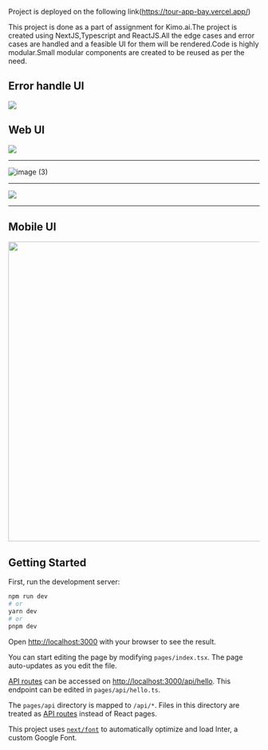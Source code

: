 Project is deployed on the following link(https://tour-app-bay.vercel.app/)

This project is done as a part of assignment for Kimo.ai.The project is created using NextJS,Typescript and ReactJS.All the edge cases and error cases are handled and a feasible UI for them will be rendered.Code is highly modular.Small modular components are created to be reused as per the need.

## Error handle UI

 <img src="https://user-images.githubusercontent.com/45074021/231753937-039cd0ec-6cf3-48e7-a372-14e45b489c8c.png"  />
 


## Web UI
 <img src="https://user-images.githubusercontent.com/45074021/231752977-9c16d2c2-4021-491e-a8f3-9e30d81cffd8.png"  />
 
 -----------------------------------
 
 ![image (3)](https://user-images.githubusercontent.com/45074021/231794676-eb8d01e3-c3d7-4eed-9c15-48ae3fe2181c.png)

 -----------------------------------
 
 <img src="https://user-images.githubusercontent.com/45074021/231793284-99a8533c-a49b-452b-b785-aa06945d3f1f.png"  />
 
 -----------------------------------



## Mobile UI

<img src="https://user-images.githubusercontent.com/45074021/231757496-94def033-843d-416a-b3ba-554f01f9d09d.png" height="600"  />




## Getting Started


First, run the development server:

```bash
npm run dev
# or
yarn dev
# or
pnpm dev
```

Open [http://localhost:3000](http://localhost:3000) with your browser to see the result.

You can start editing the page by modifying `pages/index.tsx`. The page auto-updates as you edit the file.

[API routes](https://nextjs.org/docs/api-routes/introduction) can be accessed on [http://localhost:3000/api/hello](http://localhost:3000/api/hello). This endpoint can be edited in `pages/api/hello.ts`.

The `pages/api` directory is mapped to `/api/*`. Files in this directory are treated as [API routes](https://nextjs.org/docs/api-routes/introduction) instead of React pages.

This project uses [`next/font`](https://nextjs.org/docs/basic-features/font-optimization) to automatically optimize and load Inter, a custom Google Font.
